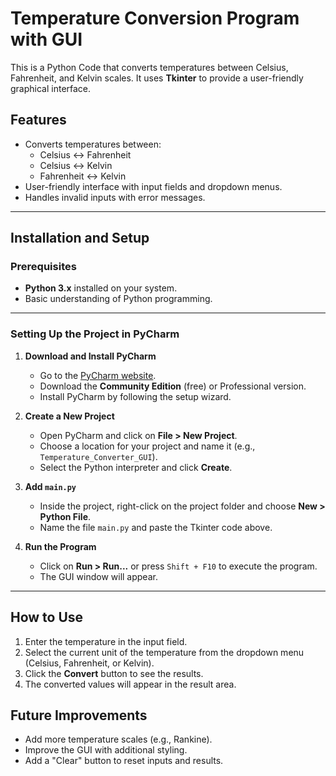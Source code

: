 # Temperature Conversion Program with GUI

This is a Python Code that converts temperatures between Celsius, Fahrenheit, and Kelvin scales. It uses **Tkinter** to provide a user-friendly graphical interface.

## Features
- Converts temperatures between:
  - Celsius ↔ Fahrenheit
  - Celsius ↔ Kelvin
  - Fahrenheit ↔ Kelvin
- User-friendly interface with input fields and dropdown menus.
- Handles invalid inputs with error messages.

---

## Installation and Setup

### Prerequisites
- **Python 3.x** installed on your system.
- Basic understanding of Python programming.

---

### Setting Up the Project in PyCharm

1. **Download and Install PyCharm**
   - Go to the [PyCharm website](https://www.jetbrains.com/pycharm/).
   - Download the **Community Edition** (free) or Professional version.
   - Install PyCharm by following the setup wizard.

2. **Create a New Project**
   - Open PyCharm and click on **File > New Project**.
   - Choose a location for your project and name it (e.g., `Temperature_Converter_GUI`).
   - Select the Python interpreter and click **Create**.

3. **Add `main.py`**
   - Inside the project, right-click on the project folder and choose **New > Python File**.
   - Name the file `main.py` and paste the Tkinter code above.

4. **Run the Program**
   - Click on **Run > Run...** or press `Shift + F10` to execute the program.
   - The GUI window will appear.

---

## How to Use
1. Enter the temperature in the input field.
2. Select the current unit of the temperature from the dropdown menu (Celsius, Fahrenheit, or Kelvin).
3. Click the **Convert** button to see the results.
4. The converted values will appear in the result area.



## Future Improvements
- Add more temperature scales (e.g., Rankine).
- Improve the GUI with additional styling.
- Add a "Clear" button to reset inputs and results.


